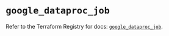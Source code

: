 # `google_dataproc_job`

Refer to the Terraform Registry for docs: [`google_dataproc_job`](https://registry.terraform.io/providers/hashicorp/google/5.45.2/docs/resources/dataproc_job).
